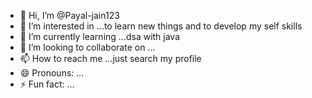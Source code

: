 - 👋 Hi, I’m @Payal-jain123
- 👀 I’m interested in ...to learn new things and to develop my self skills
- 🌱 I’m currently learning ...dsa with java
- 💞️ I’m looking to collaborate on ...
- 📫 How to reach me ...just search my profile
- 😄 Pronouns: ...
- ⚡ Fun fact: ...

<!---
Payal-jain123/Payal-jain123 is a ✨ special ✨ repository because its `README.md` (this file) appears on your GitHub profile.
You can click the Preview link to take a look at your changes.
--->
